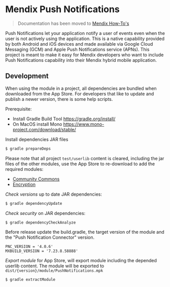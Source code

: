 # Mendix Push Notifications

> Documentation has been moved to [Mendix How-To's](https://docs.mendix.com/howto/mobile/push-notifications)

Push Notifications let your application notify a user of events even when the user is not actively using the application. This is a native capability provided by both Android and iOS devices and made available via Google Cloud Messaging (GCM) and Apple Push Notifications service (APNs). This project is meant to make it easy for Mendix developers who want to include Push Notifications capability into their Mendix hybrid mobile application.

## Development
When using the module in a project, all dependencies are bundled when downloaded from the App Store. For developers that like to update and publish a newer version, there is some help scripts.

Prerequisite:
 - Install Gradle Build Tool https://gradle.org/install/
 - On MacOS install Mono https://www.mono-project.com/download/stable/

Install dependencies JAR files
```bash
$ gradle prepareDeps
```

Please note that all project `test/userlib` content is cleared, including the jar files of the other modules, use the App Store to re-download to add the required modules:

- [Community Commons](https://appstore.home.mendix.com/link/app/170/)
- [Encryption](https://appstore.home.mendix.com/link/app/1011/)

*Check versions* up to date JAR dependencies:
```bash
$ gradle dependencyUpdate
```

*Check security* on JAR dependencies:
```bash
$ gradle dependencyCheckAnalyze
```

Before release update the build.gradle, the target version of the module and the "Push Notification Connector" version.

``` groofy
PNC_VERSION = '4.0.6'
MXBUILD_VERSION = '7.23.8.58888'
```

*Export module* for App Store, will export module including the depended userlib content. The module will be exported to `dist/{version}/module/PushNotifications.mpk`

```bash
$ gradle extractModule
```
